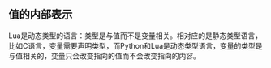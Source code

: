 ## 值的内部表示
Lua是动态类型的语言：类型是与值而不是变量相关。相对应的是静态类型语言，比如C语言，变量需要声明类型，而Python和Lua是动态类型语言，变量的类型是与值相关的，变量只会改变指向的值而不会改变指向的内容。
